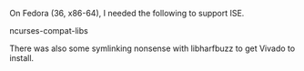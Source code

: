 On Fedora (36, x86-64), I needed the following to support ISE.

ncurses-compat-libs

There was also some symlinking nonsense with libharfbuzz to get Vivado to install.

